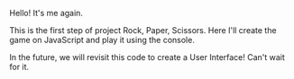 Hello! It's me again.

This is the first step of project Rock, Paper, Scissors. Here I'll create the game on JavaScript and play it using the console.

In the future, we will revisit this code to create a User Interface! Can't wait for it.